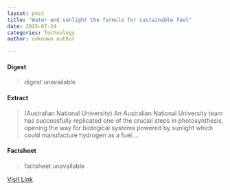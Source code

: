 ```yaml
---
layout: post
title: "Water and sunlight the formula for sustainable fuel"
date: 2015-07-24
categories: Technology
author: unknown author

---
```



#### Digest
>digest unavailable

#### Extract
>(Australian National University) An Australian National University team has successfully replicated one of the crucial steps in photosynthesis, opening the way for biological systems powered by sunlight which could manufacture hydrogen as a fuel....

#### Factsheet
>factsheet unavailable

[Visit Link](http://www.eurekalert.org/pub_releases/2014-08/anu-was082014.php)


